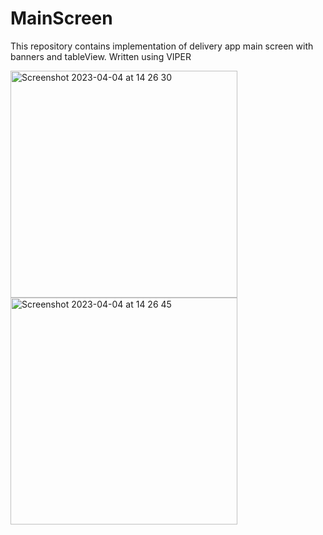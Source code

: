 # MainScreen
This repository contains implementation of delivery app main screen with banners and tableView.
Written using VIPER


<img width="363" alt="Screenshot 2023-04-04 at 14 26 30" src="https://user-images.githubusercontent.com/105043706/229777873-7008ccd7-43fc-421a-bf15-68d7054358e3.png">

<img width="363" alt="Screenshot 2023-04-04 at 14 26 45" src="https://user-images.githubusercontent.com/105043706/229777895-5cd09cc8-003d-4075-8e29-42617b7e2fb1.png">
